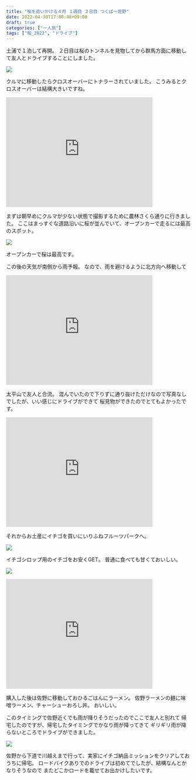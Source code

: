 ```yaml
---
title: "桜を追いかける４月 １週目 ２日目 つくば～佐野"
date: 2022-04-30T17:00:48+09:00
draft: true
categories: ["一人旅"]
tags: ["桜_2022", "ドライブ"]
---
```


土浦で１泊して再開。
２日目は桜のトンネルを見物してから群馬方面に移動して友人とドライブすることにしました。

![](https://gyazo.com/d10a6193c04314d0afb2fa3d4efc9e75.jpg)

クルマに移動したらクロスオーバーにトナラーされていました。
こうみるとクロスオーバーは結構大きいですね。

<iframe src="https://www.google.com/maps/embed?pb=!1m18!1m12!1m3!1d84492.42461641291!2d140.12377576943538!3d35.89858890859208!2m3!1f0!2f0!3f0!3m2!1i1024!2i768!4f13.1!3m3!1m2!1s0x6022735833f87a4d%3A0x93cfdccf81fee1e8!2z6L6y5p6X44GV44GP44KJ6YCa44KK!5e0!3m2!1sja!2sjp!4v1651305915983!5m2!1sja!2sjp" width="400" height="300" style="border:0;" allowfullscreen="" loading="lazy" referrerpolicy="no-referrer-when-downgrade"></iframe>

まずは朝早めにクルマが少ない状態で撮影するために農林さくら通りに行きました。
ここはまっすぐな道路沿いに桜が並んでいて、オープンカーで走るには最高のスポット。

![](https://gyazo.com/6a213317dcd007544aea408886ba1c15.jpg)

オープンカーで桜は最高です。

この後の天気が南側から雨予報。
なので、雨を避けるように北方向へ移動して

<iframe src="https://www.google.com/maps/embed?pb=!1m18!1m12!1m3!1d10808.080551562423!2d139.69534015875774!3d36.3544425729163!2m3!1f0!2f0!3f0!3m2!1i1024!2i768!4f13.1!3m3!1m2!1s0x601f4738a2001187%3A0x66019f9d3fb8322f!2z5qCD5pyo55yM5qCD5pyo5biCIOWkquW5s-WxsemBiuimp-mBk-i3rw!5e0!3m2!1sja!2sjp!4v1651306184272!5m2!1sja!2sjp" width="400" height="300" style="border:0;" allowfullscreen="" loading="lazy" referrerpolicy="no-referrer-when-downgrade"></iframe>

太平山で友人と合流。
混んでいたので下りずに通り抜けただけなので写真なしでしたが、いい感じにドライブができて
桜見物ができたのでとてもよかったです。

<iframe src="https://www.google.com/maps/embed?pb=!1m18!1m12!1m3!1d43266.20361851744!2d139.5889474403795!3d36.293391894947916!2m3!1f0!2f0!3f0!3m2!1i1024!2i768!4f13.1!3m3!1m2!1s0x601f39c0a81f9a5f%3A0x31081e680cf10375!2z44GE44KP44G144Gt44OV44Or44O844OE44OR44O844Kv!5e0!3m2!1sja!2sjp!4v1651306286658!5m2!1sja!2sjp" width="400" height="300" style="border:0;" allowfullscreen="" loading="lazy" referrerpolicy="no-referrer-when-downgrade"></iframe>

それからお土産にイチゴを買いにいりふねフルーツパークへ。

![](https://gyazo.com/370cffab63d4c835e5150060f629c8ef.jpg)

イチゴシロップ用のイチゴをお安くGET。
普通に食べても甘くておいしい。

![](https://gyazo.com/e89f90c487ea12f392046560d40fb3ea.jpg)

<iframe src="https://www.google.com/maps/embed?pb=!1m18!1m12!1m3!1d3215.531789127759!2d139.58773021666133!3d36.29940900342531!2m3!1f0!2f0!3f0!3m2!1i1024!2i768!4f13.1!3m3!1m2!1s0x601f3a48b06dee0b%3A0xeeef7d586c0786c3!2z5L2Q6YeO44KJ44O844KB44KT5LyaIOm6uuWutiDjgpDjgpLjgoo!5e0!3m2!1sja!2sjp!4v1651306545178!5m2!1sja!2sjp" width="400" height="300" style="border:0;" allowfullscreen="" loading="lazy" referrerpolicy="no-referrer-when-downgrade"></iframe>

購入した後は佐野に移動しておひるごはんにラーメン。
佐野ラーメンの麺に味噌ラーメン、チャーシューおろし丼。
おいしい。

このタイミングで佐野近くでも雨が降りそうだったのでここで友人と別れて
帰宅したのですが、帰宅したタイミングでかなり雨が降ってきて
ギリギリ雨が降らないところでドライブができました。

![](https://gyazo.com/192d95fe0147f3ca3c853377cb70bdd7.jpg)

佐野から下道で川越えまで行って、実家にイチゴ納品ミッションをクリアしておうちに帰宅。
ロードバイクありでのドライブは初めてでしたが、結構なんとかなりそうなので
またどこかロードを載せてお出かけしたいです。